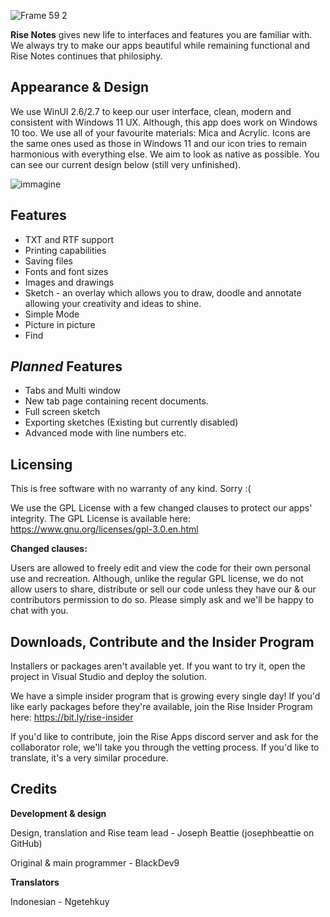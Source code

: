 ![Frame 59 2](https://user-images.githubusercontent.com/74561130/133862642-c8925dc4-a0f7-4b94-a223-ca96e72d7e74.png)

**Rise Notes** gives new life to interfaces and features you are familiar with. We always try to make our apps beautiful while remaining functional and Rise Notes continues that philosiphy.

## Appearance & Design

We use WinUI 2.6/2.7 to keep our user interface, clean, modern and consistent with Windows 11 UX. Although, this app does work on Windows 10 too. We use all of your favourite materials: Mica and Acrylic. Icons are the same ones used as those in Windows 11 and our icon tries to remain harmonious with everything else. We aim to look as native as possible. You can see our current design below (still very unfinished).

![immagine](https://user-images.githubusercontent.com/86930621/134763208-e430009e-5900-4030-bab7-f5123e09ef75.png)


## Features

* TXT and RTF support
* Printing capabilities
* Saving files
* Fonts and font sizes
* Images and drawings
* Sketch - an overlay which allows you to draw, doodle and annotate allowing your creativity and ideas to shine.
* Simple Mode
* Picture in picture
* Find

## *Planned* Features

* Tabs and Multi window
* New tab page containing recent documents.
* Full screen sketch
* Exporting sketches (Existing but currently disabled)
* Advanced mode with line numbers etc.

## Licensing

This is free software with no warranty of any kind. Sorry :(

We use the GPL License with a few changed clauses to protect our apps' integrity. The GPL License is available here: https://www.gnu.org/licenses/gpl-3.0.en.html


**Changed clauses:**

Users are allowed to freely edit and view the code for their own personal use and recreation. Although, unlike the regular GPL license, we do not allow users to share, distribute or sell our code unless they have our & our contributors permission to do so. Please simply ask and we'll be happy to chat with you.

## Downloads, Contribute and the Insider Program

Installers or packages aren't available yet. If you want to try it, open the project in Visual Studio and deploy the solution. 

We have a simple insider program that is growing every single day! If you'd like early packages before they're available, join the Rise Insider Program here: https://bit.ly/rise-insider

If you'd like to contribute, join the Rise Apps discord server and ask for the collaborator role, we'll take you through the vetting process. If you'd like to translate, it's a very similar procedure.

## Credits

**Development & design**

Design, translation and Rise team lead - Joseph Beattie (josephbeattie on GitHub)

Original & main programmer - BlackDev9

**Translators**

Indonesian - Ngetehkuy
